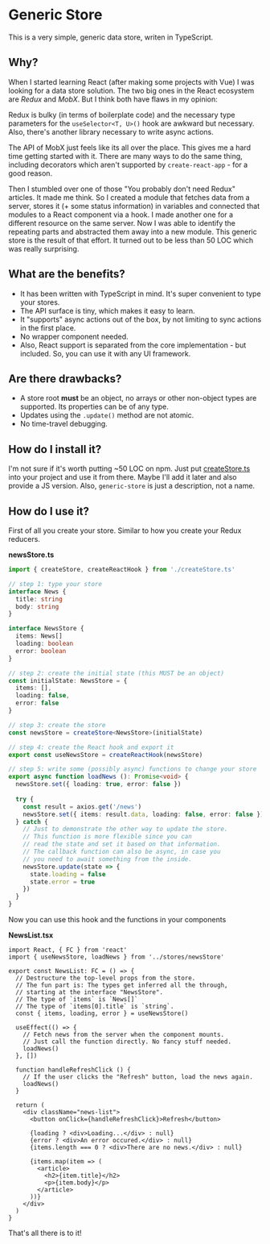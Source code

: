 # Generic Store

This is a very simple, generic data store, writen in TypeScript.

## Why?

When I started learning React (after making some projects with Vue) I was looking for a data store solution. The two big ones in the React ecosystem are *Redux* and *MobX*. But I think both have flaws in my opinion:

Redux is bulky (in terms of boilerplate code) and the necessary type parameters for the `useSelector<T, U>()` hook are awkward but necessary. Also, there's another library necessary to write async actions.

The API of MobX just feels like its all over the place. This gives me a hard time getting started with it. There are many ways to do the same thing, including decorators which aren't supported by `create-react-app` - for a good reason.

Then I stumbled over one of those "You probably don't need Redux" articles. It made me think. So I created a module that fetches data from a server, stores it (+ some status information) in variables and connected that modules to a React component via a hook. I made another one for a different resource on the same server. Now I was able to identify the repeating parts and abstracted them away into a new module. This generic store is the result of that effort. It turned out to be less than 50 LOC which was really surprising.

## What are the benefits?

- It has been written with TypeScript in mind. It's super convenient to type your stores.
- The API surface is tiny, which makes it easy to learn.
- It "supports" async actions out of the box, by not limiting to sync actions in the first place.
- No wrapper component needed.
- Also, React support is separated from the core implementation - but included. So, you can use it with any UI framework.

## Are there drawbacks?

- A store root **must** be an object, no arrays or other non-object types are supported. Its properties can be of any type.
- Updates using the `.update()` method are not atomic.
- No time-travel debugging.

## How do I install it?

I'm not sure if it's worth putting ~50 LOC on npm. Just put [createStore.ts](https://github.com/alinnert/generic-store/blob/master/createStore.ts) into your project and use it from there. Maybe I'll add it later and also provide a JS version. Also, `generic-store` is just a description, not a name.

## How do I use it?

First of all you create your store. Similar to how you create your Redux reducers.

**newsStore.ts**

~~~ ts
import { createStore, createReactHook } from './createStore.ts'

// step 1: type your store
interface News {
  title: string
  body: string
}

interface NewsStore {
  items: News[]
  loading: boolean
  error: boolean
}

// step 2: create the initial state (this MUST be an object)
const initialState: NewsStore = {
  items: [],
  loading: false,
  error: false
}

// step 3: create the store
const newsStore = createStore<NewsStore>(initialState)

// step 4: create the React hook and export it
export const useNewsStore = createReactHook(newsStore)

// step 5: write some (possibly async) functions to change your store
export async function loadNews (): Promise<void> {
  newsStore.set({ loading: true, error: false })
  
  try {
    const result = axios.get('/news')
    newsStore.set({ items: result.data, loading: false, error: false })
  } catch {
    // Just to demonstrate the other way to update the store.
    // This function is more flexible since you can
    // read the state and set it based on that information.
    // The callback function can also be async, in case you
    // you need to await something from the inside.
    newsStore.update(state => {
      state.loading = false
      state.error = true
    })
  }
}
~~~

Now you can use this hook and the functions in your components

**NewsList.tsx**

~~~ tsx
import React, { FC } from 'react'
import { useNewsStore, loadNews } from '../stores/newsStore'

export const NewsList: FC = () => {
  // Destructure the top-level props from the store.
  // The fun part is: The types get inferred all the through,
  // starting at the interface "NewsStore".
  // The type of `items` is `News[]`
  // The type of `items[0].title` is `string`.
  const { items, loading, error } = useNewsStore()
  
  useEffect(() => {
    // Fetch news from the server when the component mounts.
    // Just call the function directly. No fancy stuff needed.
    loadNews()
  }, [])
  
  function handleRefreshClick () {
    // If the user clicks the "Refresh" button, load the news again.
    loadNews()
  }

  return (
    <div className="news-list">
      <button onClick={handleRefreshClick}>Refresh</button>
    
      {loading ? <div>Loading...</div> : null}
      {error ? <div>An error occured.</div> : null}
      {items.length === 0 ? <div>There are no news.</div> : null}
      
      {items.map(item => (
        <article>
          <h2>{item.title}</h2>
          <p>{item.body}</p>
        </article>
      ))}
    </div>
  )
}
~~~

That's all there is to it!

